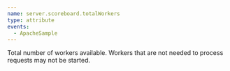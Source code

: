 ```yaml
---
name: server.scoreboard.totalWorkers
type: attribute
events:
  - ApacheSample
---
```


Total number of workers available. Workers that are not needed to process requests may not be started.